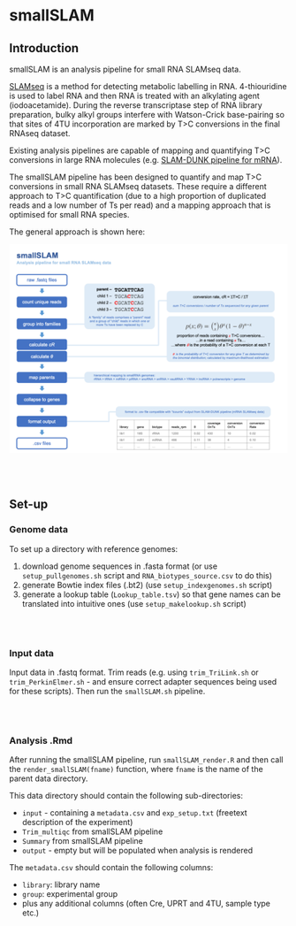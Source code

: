 # smallSLAM

## Introduction 

smallSLAM is an analysis pipeline for small RNA SLAMseq data.  

[SLAMseq](https://www.nature.com/articles/nmeth.4435) is a method for detecting metabolic labelling in RNA.  4-thiouridine is used to label RNA and then RNA is treated with an alkylating agent (iodoacetamide).  During the reverse transcriptase step of RNA library preparation, bulky alkyl groups interfere with Watson-Crick base-pairing so that sites of 4TU incorporation are marked by T>C conversions in the final RNAseq dataset.  

Existing analysis pipelines are capable of mapping and quantifying T>C conversions in large RNA molecules (e.g. [SLAM-DUNK pipeline for mRNA](https://t-neumann.github.io/slamdunk/)).  

The smallSLAM pipeline has been designed to quantify and map T>C conversions in small RNA SLAMseq datasets.  These require a different approach to T>C quantification (due to a high proportion of duplicated reads and a low number of Ts per read) and a mapping approach that is optimised for small RNA species.  

The general approach is shown here:

![](smallSLAM.png)

<br>
<br>

## Set-up

### Genome data

To set up a directory with reference genomes: 

1) download genome sequences in .fasta format (or use `setup_pullgenomes.sh` script and `RNA_biotypes_source.csv` to do this) 
2) generate Bowtie index files (.bt2) (use `setup_indexgenomes.sh` script) 
3) generate a lookup table (`Lookup_table.tsv`) so that gene names can be translated into intuitive ones (use `setup_makelookup.sh` script)  

<br>
<br>

### Input data

Input data in .fastq format.  Trim reads (e.g. using `trim_TriLink.sh` or `trim_PerkinElmer.sh` - and ensure correct adapter sequences being used for these scripts).  Then run the `smallSLAM.sh` pipeline.  

<br>
<br>

### Analysis .Rmd

After running the smallSLAM pipeline, run `smallSLAM_render.R` and then call the `render_smallSLAM(fname)` function, where `fname` is the name of the parent data directory.  

This data directory should contain the following sub-directories:  

- `input` - containing a `metadata.csv` and `exp_setup.txt` (freetext description of the experiment)  
- `Trim_multiqc` from smallSLAM pipeline  
- `Summary` from smallSLAM pipeline  
- `output` - empty but will be populated when analysis is rendered  


The `metadata.csv` should contain the following columns:  

- `library`: library name  
- `group`: experimental group  
- plus any additional columns (often Cre, UPRT and 4TU, sample type etc.)  
